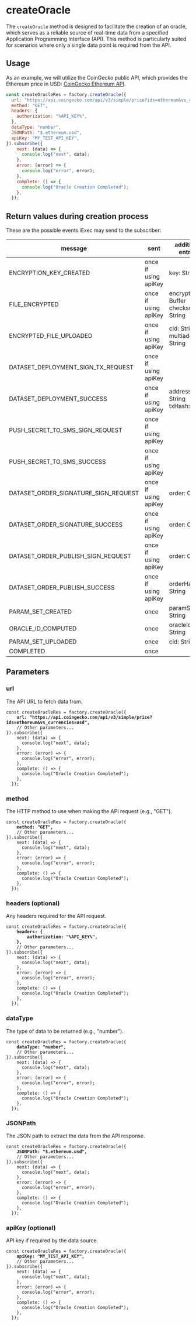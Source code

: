 # createOracle

The `createOracle` method is designed to facilitate the creation of an oracle, which serves as a reliable source of real-time data from a specified Application Programming Interface (API). This method is particularly suited for scenarios where only a single data point is required from the API.

## Usage

As an example, we will utilize the CoinGecko public API, which provides the Ethereum price in USD: <a href="https://api.coingecko.com/api/v3/simple/price?ids=ethereum&vs_currencies=usd">CoinGecko Ethereum API</a>.

```javascript
const createOracleRes = factory.createOracle({
  url: "https://api.coingecko.com/api/v3/simple/price?ids=ethereum&vs_currencies=usd",
  method: "GET",
  headers: {
    authorization: "%API_KEY%",
  },
  dataType: "number",
  JSONPath: "$.ethereum.usd",
  apiKey: "MY_TEST_API_KEY",
}).subscribe({
    next: (data) => {
      console.log("next", data);
    },
    error: (error) => {
      console.log("error", error);
    },
    complete: () => {
      console.log("Oracle Creation Completed");
    }, 
  });
```

## Return values during creation process

These are the possible events iExec may send to the subscriber:

| message                              | sent                 | additional entries                          |
| ------------------------------------ | -------------------- | ------------------------------------------- |
| ENCRYPTION_KEY_CREATED               | once if using apiKey | key: String                                 |
| FILE_ENCRYPTED                       | once if using apiKey | encryptedFile: Buffer<br/> checksum: String |
| ENCRYPTED_FILE_UPLOADED              | once if using apiKey | cid: String<br/> multiaddr: String          |
| DATASET_DEPLOYMENT_SIGN_TX_REQUEST   | once if using apiKey |                                             |
| DATASET_DEPLOYMENT_SUCCESS           | once if using apiKey | address: String<br/> txHash: String         |
| PUSH_SECRET_TO_SMS_SIGN_REQUEST      | once if using apiKey |                                             |
| PUSH_SECRET_TO_SMS_SUCCESS           | once if using apiKey |                                             |
| DATASET_ORDER_SIGNATURE_SIGN_REQUEST | once if using apiKey | order: Object                               |
| DATASET_ORDER_SIGNATURE_SUCCESS      | once if using apiKey | order: Object                               |
| DATASET_ORDER_PUBLISH_SIGN_REQUEST   | once if using apiKey | order: Object                               |
| DATASET_ORDER_PUBLISH_SUCCESS        | once if using apiKey | orderHash: String                           |
| PARAM_SET_CREATED                    | once                 | paramSet: String                            |
| ORACLE_ID_COMPUTED                   | once                 | oracleId: String                            |
| PARAM_SET_UPLOADED                   | once                 | cid: String                                 |
| COMPLETED                            | once                 |                                             |


## Parameters

### url

The API URL to fetch data from.

<pre class="language-javascript"><code class="lang-javascript">const createOracleRes = factory.createOracle({
<strong>    url: "https://api.coingecko.com/api/v3/simple/price?ids=ethereum&vs_currencies=usd",
</strong>    // Other parameters...
}).subscribe({
    next: (data) => {
      console.log("next", data);
    },
    error: (error) => {
      console.log("error", error);
    },
    complete: () => {
      console.log("Oracle Creation Completed");
    }, 
  });
</code></pre>

### method

The HTTP method to use when making the API request (e.g., "GET").

<pre class="language-javascript"><code class="lang-javascript">const createOracleRes = factory.createOracle({
<strong>    method: "GET",
</strong>    // Other parameters...
}).subscribe({
    next: (data) => {
      console.log("next", data);
    },
    error: (error) => {
      console.log("error", error);
    },
    complete: () => {
      console.log("Oracle Creation Completed");
    }, 
  });
</code></pre>

### headers (optional)

Any headers required for the API request.

<pre class="language-javascript"><code class="lang-javascript">const createOracleRes = factory.createOracle({
<strong>    headers: {
        authorization: "%API_KEY%",
    },
</strong>    // Other parameters...
}).subscribe({
    next: (data) => {
      console.log("next", data);
    },
    error: (error) => {
      console.log("error", error);
    },
    complete: () => {
      console.log("Oracle Creation Completed");
    }, 
  });
</code></pre>

### dataType

The type of data to be returned (e.g., "number").

<pre class="language-javascript"><code class="lang-javascript">const createOracleRes = factory.createOracle({
<strong>    dataType: "number",
</strong>    // Other parameters...
}).subscribe({
    next: (data) => {
      console.log("next", data);
    },
    error: (error) => {
      console.log("error", error);
    },
    complete: () => {
      console.log("Oracle Creation Completed");
    }, 
  });
</code></pre>

### JSONPath

The JSON path to extract the data from the API response.

<pre class="language-javascript"><code class="lang-javascript">const createOracleRes = factory.createOracle({
<strong>    JSONPath: "$.ethereum.usd",
</strong>    // Other parameters...
}).subscribe({
    next: (data) => {
      console.log("next", data);
    },
    error: (error) => {
      console.log("error", error);
    },
    complete: () => {
      console.log("Oracle Creation Completed");
    }, 
  });
</code></pre>

### apiKey (optional)

API key if required by the data source.

<pre class="language-javascript"><code class="lang-javascript">const createOracleRes = factory.createOracle({
<strong>    apiKey: "MY_TEST_API_KEY",
</strong>    // Other parameters...
}).subscribe({
    next: (data) => {
      console.log("next", data);
    },
    error: (error) => {
      console.log("error", error);
    },
    complete: () => {
      console.log("Oracle Creation Completed");
    }, 
  });
</code></pre>
